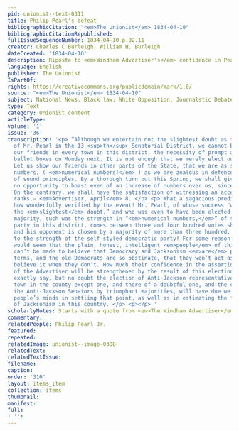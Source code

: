 ```yaml
---
pid: unionist--text-0311
title: Philip Pearl's defeat
bibliographicCitation: "<em>The Unionist</em> 1834-04-10"
bibliographicCitationRepublished: 
fullIssueSequenceNumber: 1834-04-10 p.02.11
creator: Charles C Burleigh; William H. Burleigh
dateCreated: '1834-04-10'
description: Riposte to <em>Windham Advertiser's</em> confidence in Pearl's re-election
language: English
publisher: The Unionist
IsPartOf: 
rights: https://creativecommons.org/publicdomain/mark/1.0/
source: "<em>The Unionist</em> 1834-04-10"
subject: National News; Black law; White Opposition; Journalstic Debate
type: Text
category: Unionist content
articleType: 
volume: '1'
issue: '36'
transcription: '<p> “Although we entertain not the slightest doubt as to the success
  of Mr. Pearl in the 13 <sup>th</sup> Senatorial District, we cannot but urge upon
  our friends in every town in this district, the necessity of prompt action at the
  ballot boxes on Monday next. It is not enough that we merely elect our candidate.
  Let us show our friends in other parts of the State, that we are as strong in numerical
  numbers, ( <em>numerical numbers!</em> ) as we are zealous in defence <em>(sic)</em>
  of sound principles. By a thorough turn out this Spring, we shall give our opponents
  no opportunity to boast even of an increase of numbers over us, since the last election.
  On the contrary, we shall have the satisfaction of witnessing an accession to our
  ranks.— <em>Advertiser, April</em> 8. </p> <p> What a sagacious prediction! And
  how wonderfully verified by the event! Mr. Pearl, of whose success "we have not
  the <em>slightest</em> doubt,” and who was even to have been elected by an increased
  majority, such was the strength in “<em>numerical numbers,</em>” of the Jackson
  party in this district, comes between three and four hundred votes short of an election;
  and his opponent is chosen by a majority of more than three hundred. What an “accession”
  to the strength of the self-styled democratic party! For some reason or other, it
  would seem that the plain, honest, intelligent <em>people</em> of this district
  can’t be made to believe that Democracy and Jacksonism <em>are</em> precisely synonymous
  terms, and the old Democrats are so obstinate, that they won’t act as if they did
  believe it when they don’t. How much their confidence in the assertions and predictions
  of the Advertiser will be strengthened by the result of this election we cannot
  exactly say, but no doubt the election of Anti-Jackson representatives in every
  town in the county except one, and there of a doubtful one, and the choice of both
  the Anti-Jackson Senators by triumphant majorities, will have due weight in the
  people’s minds in settling that point, as well as in estimating the future prospects
  of Jacksonism in this country. </p> <p></p> '
scholarlyNotes: Starts with a quote from <em>The Windham Advertiser</em>
commentary: 
relatedPeople: Philip Pearl Jr.
featured: 
repeated: 
relatedImage: unionist--image-0308
relatedText: 
relatedTextIssue: 
filename: 
caption: 
order: '310'
layout: items_item
collection: items
thumbnail: 
manifest: 
full: 
! '': 
---
```

